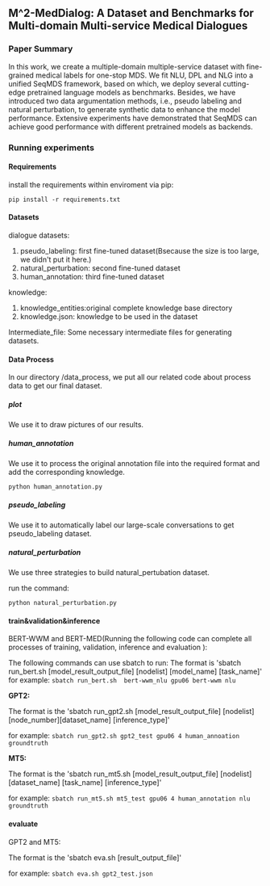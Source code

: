 ## M^2-MedDialog: A Dataset and Benchmarks for Multi-domain Multi-service Medical Dialogues
### Paper Summary 
In this work, we create a multiple-domain multiple-service dataset with fine-grained medical labels for one-stop MDS.
We fit NLU, DPL and NLG into a unified SeqMDS framework, based on which, we deploy several cutting-edge pretrained language models as benchmarks.
Besides, we have introduced two data argumentation methods, i.e., pseudo labeling and natural perturbation, to generate synthetic data to enhance the model performance.
Extensive experiments have demonstrated that SeqMDS can achieve good performance with different pretrained models as backends.

### Running experiments
#### Requirements
install the requirements within enviroment via pip:

`pip install -r requirements.txt`

#### Datasets

dialogue datasets:
1) pseudo_labeling: first fine-tuned dataset(Bsecause the size is too large, we didn't put it here.)
2) natural_perturbation: second fine-tuned dataset
3) human_annotation: third fine-tuned dataset

knowledge:
1) knowledge_entities:original complete knowledge base directory
2) knowledge.json: knowledge to be used in the dataset

Intermediate_file:
Some necessary intermediate files for generating datasets.
#### Data Process
In our directory /data_process, we put all our related code about process data to get our final dataset.


##### plot
We use it to draw pictures of our results.

##### human_annotation
We use it to process the original annotation file into the required format and add the corresponding knowledge.

`python human_annotation.py`

##### pseudo_labeling
We use it to automatically label our large-scale conversations to get pseudo_labeling dataset.

##### natural_perturbation
We use three strategies to build natural_pertubation dataset.

run the command:

`python natural_perturbation.py`
#### train&validation&inference

BERT-WWM and BERT-MED(Running the following code can complete all processes of training, validation, inference and evaluation ):

The following commands can use sbatch to run:
The format is 'sbatch run_bert.sh [model_result_output_file] [nodelist] [model_name] [task_name]' for example:
`sbatch run_bert.sh  bert-wwm_nlu gpu06 bert-wwm nlu`

**GPT2:**

The format is the 'sbatch run_gpt2.sh [model_result_output_file] [nodelist] [node_number][dataset_name] [inference_type]'

for example:
`sbatch run_gpt2.sh gpt2_test gpu06 4 human_annoation groundtruth`

**MT5:**

The format is the 'sbatch run_mt5.sh [model_result_output_file] [nodelist] [dataset_name] [task_name] [inference_type]'

for example:
`sbatch run_mt5.sh mt5_test gpu06 4 human_annotation nlu groundtruth`


#### evaluate
GPT2 and MT5:

The format is the 'sbatch eva.sh [result_output_file]'

for example:
`sbatch eva.sh gpt2_test.json`